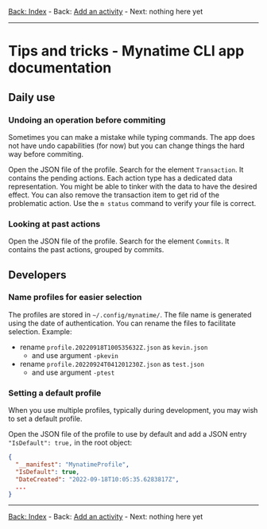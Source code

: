 
[Back: Index](AppCLI.0Index.en.md) - Back: [Add an activity](AppCLI.Add-activity.en.md) - Next: nothing here yet

---

Tips and tricks - Mynatime CLI app documentation
====================================

Daily use
---------------------

### Undoing an operation before commiting

Sometimes you can make a mistake while typing commands. The app does not have undo capabilities (for now) but you can change things the hard way before commiting. 

Open the JSON file of the profile. Search for the element `Transaction`. It contains the pending actions. Each action type has a dedicated data representation. You might be able to tinker with the data to have the desired effect. You can also remove the transaction item to get rid of the problematic action. Use the `m status` command to verify your file is correct. 


### Looking at past actions

Open the JSON file of the profile. Search for the element `Commits`. It contains the past actions, grouped by commits.


Developers
---------------------

### Name profiles for easier selection

The profiles are stored in `~/.config/mynatime/`. The file name is generated using the date of authentication. You can rename the files to facilitate selection. Example:

- rename `profile.20220918T100535632Z.json` as `kevin.json`
  - and use argument `-pkevin`
- rename `profile.20220924T041201230Z.json` as `test.json`
  - and use argument `-ptest`


### Setting a default profile

When you use multiple profiles, typically during development, you may wish to set a default profile. 

Open the JSON file of the profile to use by default and add a JSON entry `"IsDefault": true,` in the root object:

```json
{
  "__manifest": "MynatimeProfile",
  "IsDefault": true,
  "DateCreated": "2022-09-18T10:05:35.6283817Z",
  ...
}
```


---

[Back: Index](AppCLI.0Index.en.md) - Back: [Add an activity](AppCLI.Add-activity.en.md) - Next: nothing here yet
